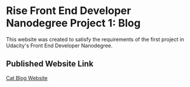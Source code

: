 # Rise Front End Developer Nanodegree Project 1: Blog
This website was created to satisfy the requirements of the first project in Udacity's Front End Developer Nanodegree.

## Published Website Link
[Cat Blog Website](https://fatimahalibrahim.github.io/Rise-Project-1-Blog/post.html)